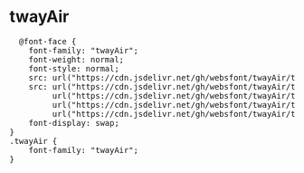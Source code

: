 # twayAir

<pre>
  @font-face {
    font-family: "twayAir";
    font-weight: normal;
    font-style: normal;
    src: url("https://cdn.jsdelivr.net/gh/websfont/twayAir/twayAir.eot");
    src: url("https://cdn.jsdelivr.net/gh/websfont/twayAir/twayAir.eot?#iefix") format("embedded-opentype"),
         url("https://cdn.jsdelivr.net/gh/websfont/twayAir/twayAir.woff2") format("woff2"),
         url("https://cdn.jsdelivr.net/gh/websfont/twayAir/twayAir.woff") format("woff"),
         url("https://cdn.jsdelivr.net/gh/websfont/twayAir/twayAir.ttf") format("truetype");
    font-display: swap;
}
.twayAir {
    font-family: "twayAir";
}
</pre>
